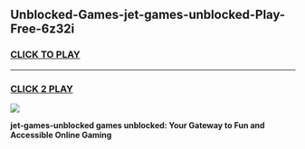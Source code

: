 
## Unblocked-Games-jet-games-unblocked-Play-Free-6z32i
<h3>
<a href="https://premium76.site?title=jet-games-unblocked&ref=12A">CLICK TO PLAY</a></h3>
<hr>

<h3>
<a href="https://premium76.site?title=jet-games-unblocked&ref=12A">CLICK 2 PLAY</a>
  
</h3>

<a href="https://premium76.site?title=jet-games-unblocked&ref=12A"><img src="https://clearcache.store/games.png"></a>


**jet-games-unblocked games unblocked: Your Gateway to Fun and Accessible Online Gaming**
